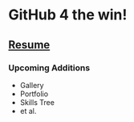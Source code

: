# GitHub 4 the win!
## [Resume](https://tnlmarsha.github.io/resume/)

### Upcoming Additions
- Gallery
- Portfolio
- Skills Tree
- et al.